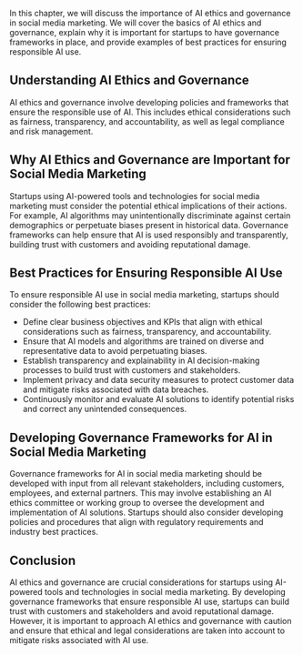 

In this chapter, we will discuss the importance of AI ethics and governance in social media marketing. We will cover the basics of AI ethics and governance, explain why it is important for startups to have governance frameworks in place, and provide examples of best practices for ensuring responsible AI use.

Understanding AI Ethics and Governance
--------------------------------------

AI ethics and governance involve developing policies and frameworks that ensure the responsible use of AI. This includes ethical considerations such as fairness, transparency, and accountability, as well as legal compliance and risk management.

Why AI Ethics and Governance are Important for Social Media Marketing
---------------------------------------------------------------------

Startups using AI-powered tools and technologies for social media marketing must consider the potential ethical implications of their actions. For example, AI algorithms may unintentionally discriminate against certain demographics or perpetuate biases present in historical data. Governance frameworks can help ensure that AI is used responsibly and transparently, building trust with customers and avoiding reputational damage.

Best Practices for Ensuring Responsible AI Use
----------------------------------------------

To ensure responsible AI use in social media marketing, startups should consider the following best practices:

* Define clear business objectives and KPIs that align with ethical considerations such as fairness, transparency, and accountability.
* Ensure that AI models and algorithms are trained on diverse and representative data to avoid perpetuating biases.
* Establish transparency and explainability in AI decision-making processes to build trust with customers and stakeholders.
* Implement privacy and data security measures to protect customer data and mitigate risks associated with data breaches.
* Continuously monitor and evaluate AI solutions to identify potential risks and correct any unintended consequences.

Developing Governance Frameworks for AI in Social Media Marketing
-----------------------------------------------------------------

Governance frameworks for AI in social media marketing should be developed with input from all relevant stakeholders, including customers, employees, and external partners. This may involve establishing an AI ethics committee or working group to oversee the development and implementation of AI solutions. Startups should also consider developing policies and procedures that align with regulatory requirements and industry best practices.

Conclusion
----------

AI ethics and governance are crucial considerations for startups using AI-powered tools and technologies in social media marketing. By developing governance frameworks that ensure responsible AI use, startups can build trust with customers and stakeholders and avoid reputational damage. However, it is important to approach AI ethics and governance with caution and ensure that ethical and legal considerations are taken into account to mitigate risks associated with AI use.

